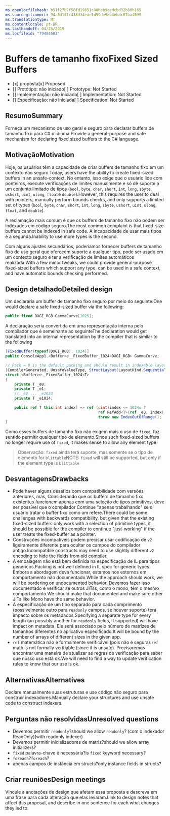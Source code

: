 ```yaml
---
ms.openlocfilehash: b51f27b2f58fd19851c80beb9cedcbd32b80b165
ms.sourcegitcommit: 94a3d151c438d34ede1d99de9eb4ebdc07ba4699
ms.translationtype: MT
ms.contentlocale: pt-BR
ms.lasthandoff: 04/25/2019
ms.locfileid: "79484583"
---
```

# <a name="fixed-sized-buffers"></a><span data-ttu-id="c952f-101">Buffers de tamanho fixo</span><span class="sxs-lookup"><span data-stu-id="c952f-101">Fixed Sized Buffers</span></span>

* <span data-ttu-id="c952f-102">[x] proposta</span><span class="sxs-lookup"><span data-stu-id="c952f-102">[x] Proposed</span></span>
* <span data-ttu-id="c952f-103">[] Protótipo: não iniciado</span><span class="sxs-lookup"><span data-stu-id="c952f-103">[ ] Prototype: Not Started</span></span>
* <span data-ttu-id="c952f-104">[] Implementação: não iniciada</span><span class="sxs-lookup"><span data-stu-id="c952f-104">[ ] Implementation: Not Started</span></span>
* <span data-ttu-id="c952f-105">[] Especificação: não iniciada</span><span class="sxs-lookup"><span data-stu-id="c952f-105">[ ] Specification: Not Started</span></span>

## <a name="summary"></a><span data-ttu-id="c952f-106">Resumo</span><span class="sxs-lookup"><span data-stu-id="c952f-106">Summary</span></span>
[summary]: #summary

<span data-ttu-id="c952f-107">Forneça um mecanismo de uso geral e seguro para declarar buffers de tamanho fixo para C# o idioma.</span><span class="sxs-lookup"><span data-stu-id="c952f-107">Provide a general-purpose and safe mechanism for declaring fixed sized buffers to the C# language.</span></span>

## <a name="motivation"></a><span data-ttu-id="c952f-108">Motivação</span><span class="sxs-lookup"><span data-stu-id="c952f-108">Motivation</span></span>
[motivation]: #motivation

<span data-ttu-id="c952f-109">Hoje, os usuários têm a capacidade de criar buffers de tamanho fixo em um contexto não seguro.</span><span class="sxs-lookup"><span data-stu-id="c952f-109">Today, users have the ability to create fixed-sized buffers in an unsafe-context.</span></span> <span data-ttu-id="c952f-110">No entanto, isso exige que o usuário lide com ponteiros, execute verificações de limites manualmente e só dê suporte a um conjunto limitado de tipos (`bool`, `byte`, `char`, `short`, `int`, `long`, `sbyte`, `ushort`, `uint`, `ulong`, `float`e `double`).</span><span class="sxs-lookup"><span data-stu-id="c952f-110">However, this requires the user to deal with pointers, manually perform bounds checks, and only supports a limited set of types (`bool`, `byte`, `char`, `short`, `int`, `long`, `sbyte`, `ushort`, `uint`, `ulong`, `float`, and `double`).</span></span>

<span data-ttu-id="c952f-111">A reclamação mais comum é que os buffers de tamanho fixo não podem ser indexados em código seguro.</span><span class="sxs-lookup"><span data-stu-id="c952f-111">The most common complaint is that fixed-size buffers cannot be indexed in safe code.</span></span> <span data-ttu-id="c952f-112">A incapacidade de usar mais tipos é a segunda.</span><span class="sxs-lookup"><span data-stu-id="c952f-112">Inability to use more types is the second.</span></span>

<span data-ttu-id="c952f-113">Com alguns ajustes secundários, poderíamos fornecer buffers de tamanho fixo de uso geral que oferecem suporte a qualquer tipo, pode ser usado em um contexto seguro e ter a verificação de limites automáticos realizada.</span><span class="sxs-lookup"><span data-stu-id="c952f-113">With a few minor tweaks, we could provide general-purpose fixed-sized buffers which support any type, can be used in a safe context, and have automatic bounds checking performed.</span></span>

## <a name="detailed-design"></a><span data-ttu-id="c952f-114">Design detalhado</span><span class="sxs-lookup"><span data-stu-id="c952f-114">Detailed design</span></span>
[design]: #detailed-design

<span data-ttu-id="c952f-115">Um declararia um buffer de tamanho fixo seguro por meio do seguinte:</span><span class="sxs-lookup"><span data-stu-id="c952f-115">One would declare a safe fixed-sized buffer via the following:</span></span>

```csharp
public fixed DXGI_RGB GammaCurve[1025];
```

<span data-ttu-id="c952f-116">A declaração seria convertida em uma representação interna pelo compilador que é semelhante ao seguinte</span><span class="sxs-lookup"><span data-stu-id="c952f-116">The declaration would get translated into an internal representation by the compiler that is similar to the following</span></span>

```csharp
[FixedBuffer(typeof(DXGI_RGB), 1024)]
public ConsoleApp1.<Buffer>e__FixedBuffer_1024<DXGI_RGB> GammaCurve;

// Pack = 0 is the default packing and should result in indexable layout.
[CompilerGenerated, UnsafeValueType, StructLayout(LayoutKind.Sequential, Pack = 0)]
struct <Buffer>e__FixedBuffer_1024<T>
{
    private T _e0;
    private T _e1;
    // _e2 ... _e1023
    private T _e1024;

    public ref T this[int index] => ref (uint)index <= 1024u ?
                                         ref RefAdd<T>(ref _e0, index):
                                         throw new IndexOutOfRange();
}
```

<span data-ttu-id="c952f-117">Como esses buffers de tamanho fixo não exigem mais o uso de `fixed`, faz sentido permitir qualquer tipo de elemento.</span><span class="sxs-lookup"><span data-stu-id="c952f-117">Since such fixed-sized buffers no longer require use of `fixed`, it makes sense to allow any element type.</span></span>  

> <span data-ttu-id="c952f-118">Observação: `fixed` ainda terá suporte, mas somente se o tipo de elemento for `blittable`</span><span class="sxs-lookup"><span data-stu-id="c952f-118">NOTE: `fixed` will still be supported, but only if the element type is `blittable`</span></span>

## <a name="drawbacks"></a><span data-ttu-id="c952f-119">Desvantagens</span><span class="sxs-lookup"><span data-stu-id="c952f-119">Drawbacks</span></span>
[drawbacks]: #drawbacks

* <span data-ttu-id="c952f-120">Pode haver alguns desafios com compatibilidade com versões anteriores, mas, Considerando que os buffers de tamanho fixo existentes funcionem apenas com uma seleção de tipos primitivos, deve ser possível que o compilador Continue "apenas trabalhando" se o usuário tratar o buffer fixo como um refere.</span><span class="sxs-lookup"><span data-stu-id="c952f-120">There could be some challenges with backwards compatibility, but given that the existing fixed-sized buffers only work with a selection of primitive types, it should be possible for the compiler to continue "just-working" if the user treats the fixed-buffer as a pointer.</span></span>
* <span data-ttu-id="c952f-121">Construções incompatíveis podem precisar usar codificação de `v2` ligeiramente diferente para ocultar os campos do compilador antigo.</span><span class="sxs-lookup"><span data-stu-id="c952f-121">Incompatible constructs may need to use slightly different `v2` encoding to hide the fields from old compiler.</span></span>
* <span data-ttu-id="c952f-122">A embalagem não está bem definida na especificação de IL para tipos genéricos.</span><span class="sxs-lookup"><span data-stu-id="c952f-122">Packing is not well defined in IL spec for generic types.</span></span> <span data-ttu-id="c952f-123">Embora a abordagem deva funcionar, estamos nos estornos em comportamento não documentado.</span><span class="sxs-lookup"><span data-stu-id="c952f-123">While the approach should work, we will be bordering on undocumented behavior.</span></span> <span data-ttu-id="c952f-124">Devemos fazer isso documentado e verificar se outros JITss, como o mono, têm o mesmo comportamento.</span><span class="sxs-lookup"><span data-stu-id="c952f-124">We should make that documented and make sure other JITs like Mono have the same behavior.</span></span>
* <span data-ttu-id="c952f-125">A especificação de um tipo separado para cada comprimento (possivelmente outro para `readonly` campos, se houver suporte) terá impacto sobre os metadados.</span><span class="sxs-lookup"><span data-stu-id="c952f-125">Specifying a separate type for every length (an possibly another for `readonly` fields, if supported) will have impact on metadata.</span></span> <span data-ttu-id="c952f-126">Ele será associado pelo número de matrizes de tamanhos diferentes no aplicativo especificado.</span><span class="sxs-lookup"><span data-stu-id="c952f-126">It will be bound by the number of arrays of different sizes in the given app.</span></span>
* <span data-ttu-id="c952f-127">`ref` matemática não é formalmente verificável (pois não é segura).</span><span class="sxs-lookup"><span data-stu-id="c952f-127">`ref` math is not formally verifiable (since it is unsafe).</span></span> <span data-ttu-id="c952f-128">Precisaremos encontrar uma maneira de atualizar as regras de verificação para saber que nosso uso está ok.</span><span class="sxs-lookup"><span data-stu-id="c952f-128">We will need to find a way to update verification rules to know that our use is ok.</span></span>

## <a name="alternatives"></a><span data-ttu-id="c952f-129">Alternativas</span><span class="sxs-lookup"><span data-stu-id="c952f-129">Alternatives</span></span>
[alternatives]: #alternatives

<span data-ttu-id="c952f-130">Declare manualmente suas estruturas e use código não seguro para construir indexadores.</span><span class="sxs-lookup"><span data-stu-id="c952f-130">Manually declare your structures and use unsafe code to construct indexers.</span></span>

## <a name="unresolved-questions"></a><span data-ttu-id="c952f-131">Perguntas não resolvidas</span><span class="sxs-lookup"><span data-stu-id="c952f-131">Unresolved questions</span></span>
[unresolved]: #unresolved-questions

- <span data-ttu-id="c952f-132">Devemos permitir `readonly`?</span><span class="sxs-lookup"><span data-stu-id="c952f-132">should we allow `readonly`?</span></span>  <span data-ttu-id="c952f-133">(com o indexador ReadOnly)</span><span class="sxs-lookup"><span data-stu-id="c952f-133">(with readonly indexer)</span></span>
- <span data-ttu-id="c952f-134">Devemos permitir inicializadores de matriz?</span><span class="sxs-lookup"><span data-stu-id="c952f-134">should we allow array initializers?</span></span>
- <span data-ttu-id="c952f-135">`fixed` palavra-chave é necessária?</span><span class="sxs-lookup"><span data-stu-id="c952f-135">is `fixed` keyword necessary?</span></span>
- <span data-ttu-id="c952f-136">`foreach`?</span><span class="sxs-lookup"><span data-stu-id="c952f-136">`foreach`?</span></span>
- <span data-ttu-id="c952f-137">apenas campos de instância em structs?</span><span class="sxs-lookup"><span data-stu-id="c952f-137">only instance fields in structs?</span></span>

## <a name="design-meetings"></a><span data-ttu-id="c952f-138">Criar reuniões</span><span class="sxs-lookup"><span data-stu-id="c952f-138">Design meetings</span></span>

<span data-ttu-id="c952f-139">Vincule a anotações de design que afetam essa proposta e descreva em uma frase para cada alteração que elas levaram.</span><span class="sxs-lookup"><span data-stu-id="c952f-139">Link to design notes that affect this proposal, and describe in one sentence for each what changes they led to.</span></span>